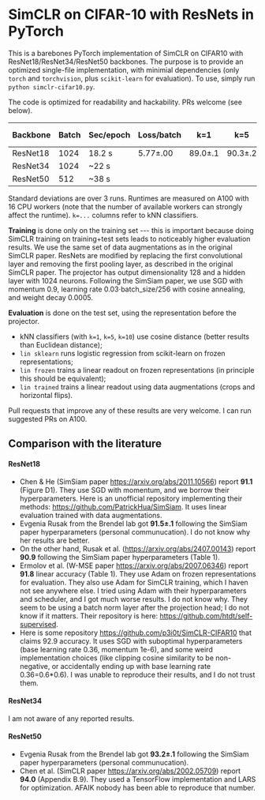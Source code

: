# SimCLR on CIFAR-10 with ResNets in PyTorch

This is a barebones PyTorch implementation of SimCLR on CIFAR10 with ResNet18/ResNet34/ResNet50 backbones. The purpose is to provide an optimized single-file implementation, with minimial dependencies (only `torch` and `torchvision`, plus `scikit-learn` for evaluation). To use, simply run `python simclr-cifar10.py`.

The code is optimized for readability and hackability. PRs welcome (see below).

|Backbone|Batch|Sec/epoch|Loss/batch|k=1|k=5|k=10|lin sklearn|lin frozen|lin trained|
|--------|-----|----------|----|--------|--------|---------|-----------|-------|----|
|ResNet18|1024|18.2 s|5.77±.00|89.0±.1|90.3±.2|90.4±.1|90.8±.1|90.9±.1|91.1±.1|
|ResNet34|1024|~22 s||||||||
|ResNet50|512 |~38 s||||||||

Standard deviations are over 3 runs. Runtimes are measured on A100 with 16 CPU workers (note that the number of available workers can strongly affect the runtime). `k=...` columns refer to kNN classifiers.

**Training** is done only on the training set --- this is important because doing SimCLR training on training+test sets leads to noticeably higher evaluation results. We use the same set of data augmentations as in the original SimCLR paper. ResNets are modified by replacing the first convolutional layer and removing the first pooling layer, as described in the original SimCLR paper. The projector has output dimensionality 128 and a hidden layer with 1024 neurons. Following the SimSiam paper, we use SGD with momentum 0.9, learning rate 0.03⋅batch_size/256 with cosine annealing, and weight decay 0.0005.

**Evaluation** is done on the test set, using the representation before the projector.
* kNN classifiers (with `k=1`, `k=5`, `k=10`) use cosine distance (better results than Euclidean distance);
* `lin sklearn` runs logistic regression from scikit-learn on frozen representations;
* `lin frozen` trains a linear readout on frozen representations (in principle this should be equivalent);
* `lin trained` trains a linear readout using data augmentations (crops and horizontal flips).

Pull requests that improve any of these results are very welcome. I can run suggested PRs on A100.

## Comparison with the literature

#### ResNet18

* Chen & He (SimSiam paper https://arxiv.org/abs/2011.10566) report **91.1** (Figure D1). They use SGD with momentum, and we borrow their hyperparameters. Here is an unofficial repository implementing their methods: https://github.com/PatrickHua/SimSiam. It uses linear evaluation trained with data augmentations.
* Evgenia Rusak from the Brendel lab got **91.5±.1** following the SimSiam paper hyperparameters (personal communucation). I do not know why her results are better.
* On the other hand, Rusak et al. (https://arxiv.org/abs/2407.00143) report **90.9** following the SimSiam paper hyperparameters (Table 1).
* Ermolov et al. (W-MSE paper https://arxiv.org/abs/2007.06346) report **91.8** linear accuracy (Table 1). They use Adam on frozen representations for evaluation. They also use Adam for SimCLR training, which I haven not see anywhere else. I tried using Adam with their hyperparameters and scheduler, and I got much worse results. I do not know why. They seem to be using a batch norm layer after the projection head; I do not know if it matters. Their repository is here: https://github.com/htdt/self-supervised.
* Here is some repository https://github.com/p3i0t/SimCLR-CIFAR10 that claims 92.9 accuracy. It uses SGD with suboptimal hyperparameters (base learning rate 0.36, momentum 1e-6), and some weird implementation choices (like clipping cosine similarity to be non-negative, or accidentally ending up with base learning rate 0.36=0.6*0.6). I was unable to reproduce their results, and I do not trust them.

#### ResNet34

I am not aware of any reported results.

#### ResNet50

* Evgenia Rusak from the Brendel lab got **93.2±.1** following the SimSiam paper hyperparameters (personal communucation).
* Chen et al. (SimCLR paper https://arxiv.org/abs/2002.05709) report **94.0** (Appendix B.9). They used a TensorFlow implementation and LARS for optimization. AFAIK nobody has been able to reproduce that number.
